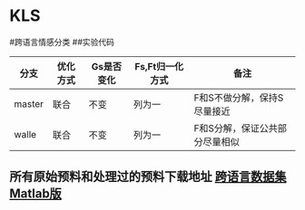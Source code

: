 # KLS

#跨语言情感分类
##实验代码

| 分支 | 优化方式 | Gs是否变化 | Fs,Ft归一化方式 |备注 |
| ---- | ---- | ---- | ---- | ---- |
| master | 联合 | 不变 | 列为一 |F和S不做分解，保持S尽量接近|
| walle | 联合 | 不变 | 列为一 |F和S分解，保证公共部分尽量相似|


## 所有原始预料和处理过的预料下载地址 <a href='http://pan.baidu.com/s/1bpbo7hH'  target="_blank"> 跨语言数据集Matlab版</a> 
